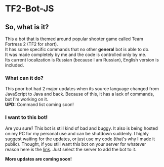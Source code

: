 # TF2-Bot-JS
## So, what is it?
This a bot that is themed around popular shooter game called Team Fortress 2 (TF2 for short).  
It has some specific commands that no other **general** bot is able to do.    
It was made completely by me and the code is controlled only by me.  
Its current localization is Russian (because I am Russian), English version is included.
### What can it do?
This poor bot had 2 major updates when its source language changed from JavaScript to Java and back. Because of this, it has a lack of commands, but I'm working on it.   
**UPD:**
Command list coming soon!
### I want to this bot!
Are you sure? This bot is still kind of bad and buggy. It also is being hosted on my PC for my personal use and can be shutdown suddenly. I highly suggest waiting for the updates, or just use my code (that's why I made it public). Thought, if you still want this bot on your server for whatever reason here is the [link](https://discordapp.com/oauth2/authorize?&client_id=556764690299093003&scope=bot&permissions=470019135). Just select the server to add the bot to it.   

**More updates are coming soon!**
